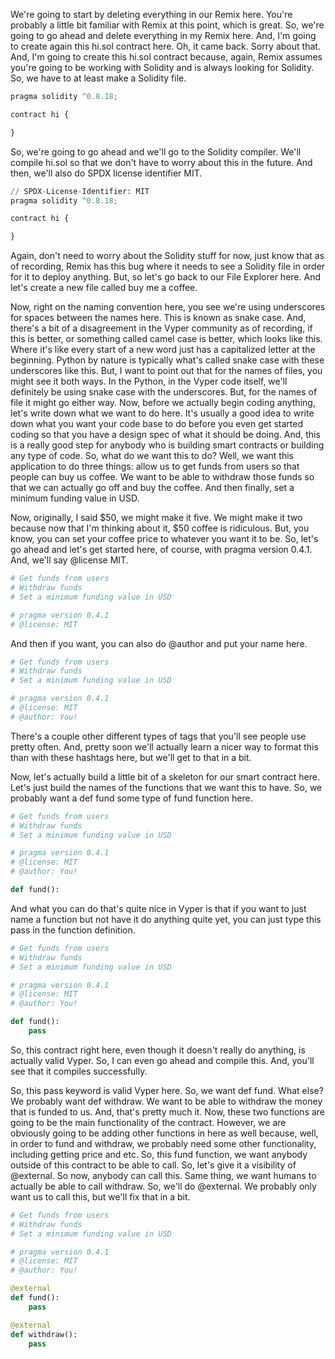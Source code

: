 We're going to start by deleting everything in our Remix here. You're probably a little bit familiar with Remix at this point, which is great. So, we're going to go ahead and delete everything in my Remix here. And, I'm going to create again this hi.sol contract here. Oh, it came back. Sorry about that. And, I'm going to create this hi.sol contract because, again, Remix assumes you're going to be working with Solidity and is always looking for Solidity. So, we have to at least make a Solidity file.

```python
pragma solidity ^0.8.18;

contract hi {

}
```

So, we're going to go ahead and we'll go to the Solidity compiler. We'll compile hi.sol so that we don't have to worry about this in the future. And then, we'll also do SPDX license identifier MIT.

```python
// SPDX-License-Identifier: MIT
pragma solidity ^0.8.18;

contract hi {

}
```

Again, don't need to worry about the Solidity stuff for now, just know that as of recording, Remix has this bug where it needs to see a Solidity file in order for it to deploy anything. But, so let's go back to our File Explorer here. And let's create a new file called buy me a coffee.

Now, right on the naming convention here, you see we're using underscores for spaces between the names here. This is known as snake case. And, there's a bit of a disagreement in the Vyper community as of recording, if this is better, or something called camel case is better, which looks like this. Where it's like every start of a new word just has a capitalized letter at the beginning. Python by nature is typically what's called snake case with these underscores like this. But, I want to point out that for the names of files, you might see it both ways. In the Python, in the Vyper code itself, we'll definitely be using snake case with the underscores. But, for the names of file it might go either way. Now, before we actually begin coding anything, let's write down what we want to do here. It's usually a good idea to write down what you want your code base to do before you even get started coding so that you have a design spec of what it should be doing. And, this is a really good step for anybody who is building smart contracts or building any type of code. So, what do we want this to do? Well, we want this application to do three things: allow us to get funds from users so that people can buy us coffee. We want to be able to withdraw those funds so that we can actually go off and buy the coffee. And then finally, set a minimum funding value in USD.

Now, originally, I said $50, we might make it five. We might make it two because now that I'm thinking about it, $50 coffee is ridiculous. But, you know, you can set your coffee price to whatever you want it to be. So, let's go ahead and let's get started here, of course, with pragma version 0.4.1. And, we'll say @license MIT.

```python
# Get funds from users
# Withdraw funds
# Set a minimum funding value in USD

# pragma version 0.4.1
# @license: MIT
```

And then if you want, you can also do @author and put your name here.

```python
# Get funds from users
# Withdraw funds
# Set a minimum funding value in USD

# pragma version 0.4.1
# @license: MIT
# @author: You!
```

There's a couple other different types of tags that you'll see people use pretty often. And, pretty soon we'll actually learn a nicer way to format this than with these hashtags here, but we'll get to that in a bit.

Now, let's actually build a little bit of a skeleton for our smart contract here. Let's just build the names of the functions that we want this to have. So, we probably want a def fund some type of fund function here.

```python
# Get funds from users
# Withdraw funds
# Set a minimum funding value in USD

# pragma version 0.4.1
# @license: MIT
# @author: You!

def fund():
```

And what you can do that's quite nice in Vyper is that if you want to just name a function but not have it do anything quite yet, you can just type this pass in the function definition.

```python
# Get funds from users
# Withdraw funds
# Set a minimum funding value in USD

# pragma version 0.4.1
# @license: MIT
# @author: You!

def fund():
    pass
```

So, this contract right here, even though it doesn't really do anything, is actually valid Vyper. So, I can even go ahead and compile this. And, you'll see that it compiles successfully.

So, this pass keyword is valid Vyper here. So, we want def fund. What else? We probably want def withdraw. We want to be able to withdraw the money that is funded to us. And, that's pretty much it. Now, these two functions are going to be the main functionality of the contract. However, we are obviously going to be adding other functions in here as well because, well, in order to fund and withdraw, we probably need some other functionality, including getting price and etc. So, this fund function, we want anybody outside of this contract to be able to call. So, let's give it a visibility of @external. So now, anybody can call this. Same thing, we want humans to actually be able to call withdraw. So, we'll do @external. We probably only want us to call this, but we'll fix that in a bit.

```python
# Get funds from users
# Withdraw funds
# Set a minimum funding value in USD

# pragma version 0.4.1
# @license: MIT
# @author: You!

@external
def fund():
    pass

@external
def withdraw():
    pass
```
